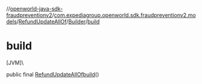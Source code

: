 //[openworld-java-sdk-fraudpreventionv2](../../../../index.md)/[com.expediagroup.openworld.sdk.fraudpreventionv2.models](../../index.md)/[RefundUpdateAllOf](../index.md)/[Builder](index.md)/[build](build.md)

# build

[JVM]\

public final [RefundUpdateAllOf](../index.md)[build](build.md)()
